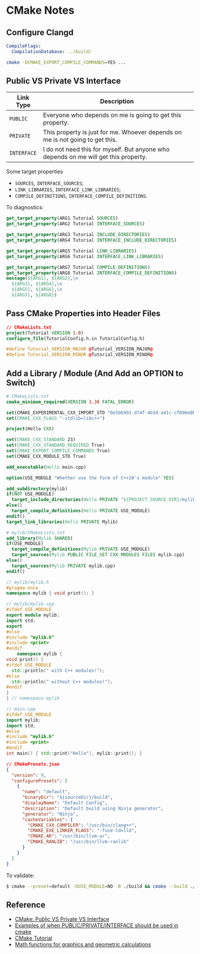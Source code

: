 # CMake Notes

## Configure Clangd

```yaml
CompileFlags:
  CompilationDatabase: ../build/
```
```bash
cmake -DCMAKE_EXPORT_COMPILE_COMMANDS=YES ...
```

## Public VS Private VS Interface

| Link Type | Description |
| --------- | ----------- |
| `PUBLIC`  | Everyone who depends on me is going to get this property. |
| `PRIVATE` | This property is just for me. Whoever depends on me is not going to get this. |
| `INTERFACE` | I do not need this for myself. But anyone who depends on me will get this property. | 

Some target properties
- `SOURCES`, `INTERFACE_SOURCES`;
- `LINK_LIBRARIES`, `INTERFACE_LINK_LIBRARIES`;
- `COMPILE_DEFINITIONS`, `INTERFACE_COMPILE_DEFINITIONS`.

To diagnostics:
```cmake
get_target_property(ARG1 Tutorial SOURCES)
get_target_property(ARG2 Tutorial INTERFACE_SOURCES)

get_target_property(ARG3 Tutorial INCLUDE_DIRECTORIES)
get_target_property(ARG4 Tutorial INTERFACE_INCLUDE_DIRECTORIES)

get_target_property(ARG5 Tutorial LINK_LIBRARIES)
get_target_property(ARG6 Tutorial INTERFACE_LINK_LIBRARIES)

get_target_property(ARG7 Tutorial COMPILE_DEFINITIONS)
get_target_property(ARG8 Tutorial INTERFACE_COMPILE_DEFINITIONS)
message(${ARG1}, ${ARG2},\n
  ${ARG3}, ${ARG4},\n
  ${ARG5}, ${ARG6},\n
  ${ARG7}, ${ARG8})
```

## Pass CMake Properties into Header Files

```cmake
// CMakeLists.txt
project(Tutorial VERSION 1.0)
configure_file(TutorialConfig.h.in TutorialConfig.h)
```
```cpp
#define Tutorial_VERSION_MAJOR @Tutorial_VERSION_MAJOR@
#define Tutorial_VERSION_MINOR @Tutorial_VERSION_MINOR@
```

## Add a Library / Module (And Add an OPTION to Switch)

```cmake
# CMakeLists.txt
cmake_minimum_required(VERSION 3.30 FATAL_ERROR)

set(CMAKE_EXPERIMENTAL_CXX_IMPORT_STD "0e5b6991-d74f-4b3d-a41c-cf096e0b2508")
set(CMAKE_CXX_FLAGS "-stdlib=libc++")

project(Hello CXX)

set(CMAKE_CXX_STANDARD 23)
set(CMAKE_CXX_STANDARD_REQUIRED True)
set(CMAKE_EXPORT_COMPILE_COMMANDS True)
set(CMAKE_CXX_MODULE_STD True)

add_executable(Hello main.cpp)

option(USE_MODULE "Whether use the form of C++20's module" YES)

add_subdirectory(mylib)
if(NOT USE_MODULE)
  target_include_directories(Hello PRIVATE "${PROJECT_SOURCE_DIR}/mylib")
else()
  target_compile_definitions(Hello PRIVATE USE_MODULE)
endif()
target_link_libraries(Hello PRIVATE Mylib)
```
```cmake
# mylib/CMakeLists.txt
add_library(Mylib SHARED)
if(USE_MODULE)
  target_compile_definitions(Mylib PRIVATE USE_MODULE)
  target_sources(Mylib PUBLIC FILE_SET CXX_MODULES FILES mylib.cpp)
else()
  target_sources(Mylib PRIVATE mylib.cpp)
endif()
```
```cpp
// mylib/mylib.h
#pragma once
namespace mylib { void print(); }
```
```cpp
// mylib/mylib.cpp
#ifdef USE_MODULE
export module mylib;
import std;
export
#else
#include "mylib.h"
#include <print>
#endif
    namespace mylib {
void print() {
#ifdef USE_MODULE
  std::println(" with C++ modules!");
#else
  std::println(" without C++ modules!");
#endif
}
} // namespace mylib
```
```cpp
// main.cpp
#ifdef USE_MODULE
import mylib;
import std;
#else
#include "mylib.h"
#include <print>
#endif
int main() { std::print("Hello"), mylib::print(); }
```
```json
// CMakePresets.json
{
  "version": 9,
  "configurePresets": [
    {
      "name": "default",
      "binaryDir": "${sourceDir}/build",
      "displayName": "Default Config",
      "description": "Default build using Ninja generator",
      "generator": "Ninja",
      "cacheVariables": {
        "CMAKE_CXX_COMPILER": "/usr/bin/clang++",
        "CMAKE_EXE_LINKER_FLAGS": "-fuse-ld=lld",
        "CMAKE_AR": "/usr/bin/llvm-ar",
        "CMAKE_RANLIB": "/usr/bin/llvm-ranlib"
      }
    }
  ]
}
```
To validate:
```bash
$ cmake --preset=default -DUSE_MODULE=NO -B ./build && cmake --build ./build && ./build/Hello
```

## Reference

- [CMake: Public VS Private VS Interface](https://leimao.github.io/blog/CMake-Public-Private-Interface/)
- [Examples of when PUBLIC/PRIVATE/INTERFACE should be used in cmake](https://stackoverflow.com/a/78546252/26004653)
- [CMake Tutorial](https://cmake.org/cmake/help/latest/guide/tutorial/index.html)
- [Math functions for graphics and geometric calculations](https://github.com/mls-m5/matmath/tree/master)
